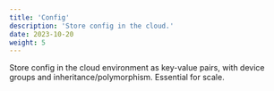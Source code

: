 ```yaml
---
title: 'Config'
description: 'Store config in the cloud.'
date: 2023-10-20
weight: 5
---
```


Store config in the cloud environment as key-value pairs, with device groups and inheritance/polymorphism. Essential for scale.